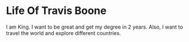 <html>
<h1>Life Of Travis Boone  </h1>
<p> I am King. I want to be great and get my degree in 2 years. Also, I want to travel the world and explore different countries.</p>

  



  
</html>

